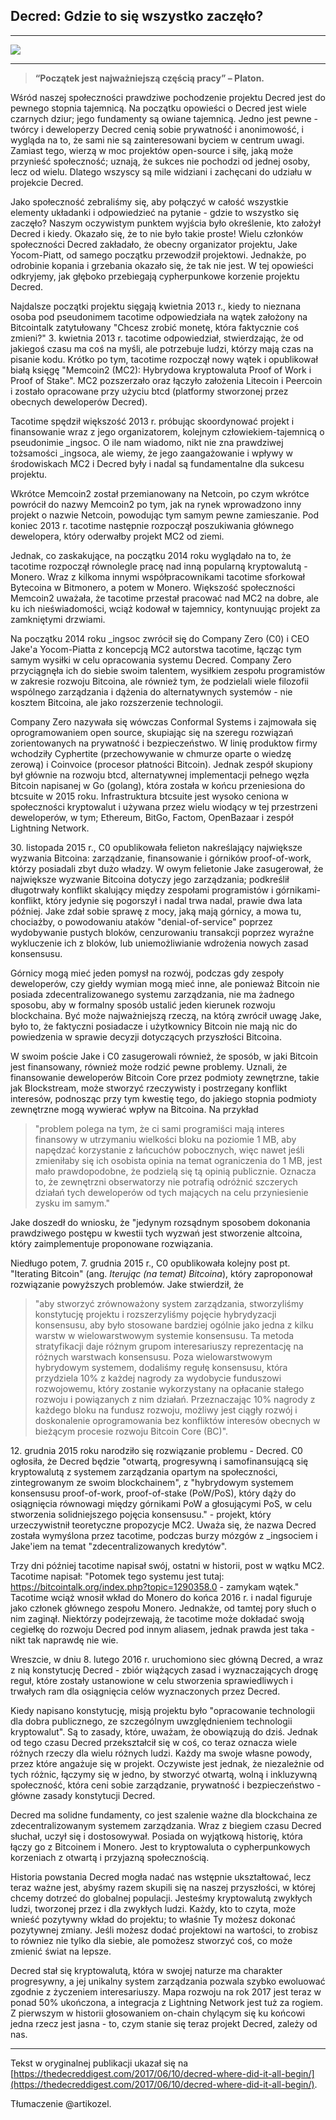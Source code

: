 ## Decred: Gdzie to się wszystko zaczęło?
---


![](https://thedecreddigest.files.wordpress.com/2017/06/decred-origins.jpg)

---

  > **“Początek jest najważniejszą częścią pracy” – Platon.**

Wśród naszej społeczności prawdziwe pochodzenie projektu Decred jest do pewnego stopnia tajemnicą. Na początku opowieści o Decred jest wiele czarnych dziur; jego fundamenty są owiane tajemnicą. Jedno jest pewne - twórcy i deweloperzy Decred cenią sobie prywatność i anonimowość, i wygląda na to, że sami nie są zainteresowani byciem w centrum uwagi. Zamiast tego, wierzą w moc projektów open-source i siłę, jaką może przynieść społeczność; uznają, że sukces nie pochodzi od jednej osoby, lecz od wielu. Dlatego wszyscy są mile widziani i zachęcani do udziału w projekcie Decred.

Jako społeczność zebraliśmy się, aby połączyć w całość wszystkie elementy układanki i odpowiedzieć na pytanie - gdzie to wszystko się zaczęło? Naszym oczywistym punktem wyjścia było określenie, kto założył Decred i kiedy. Okazało się, że to nie było takie proste! Wielu członków społeczności Decred zakładało, że obecny organizator projektu, Jake Yocom-Piatt, od samego początku przewodził projektowi. Jednakże, po odrobinie kopania i grzebania okazało się, że tak nie jest. W tej opowieści odkryjemy, jak głęboko przebiegają cypherpunkowe korzenie projektu Decred.

Najdalsze początki projektu sięgają kwietnia 2013 r., kiedy to nieznana osoba pod pseudonimem tacotime odpowiedziała na wątek założony na Bitcointalk zatytułowany "Chcesz zrobić monetę, która faktycznie coś zmieni?" 3. kwietnia 2013 r. tacotime odpowiedział, stwierdzając, że od jakiegoś czasu ma coś na myśli, ale potrzebuje ludzi, którzy mają czas na pisanie kodu. Krótko po tym, tacotime rozpoczął nowy wątek i opublikował białą księgę "Memcoin2 (MC2): Hybrydowa kryptowaluta Proof of Work i Proof of Stake". MC2 pozszerzało oraz łączyło założenia Litecoin i Peercoin i zostało opracowane przy użyciu btcd (platformy stworzonej przez obecnych deweloperów Decred).

Tacotime spędził większość 2013 r. próbując skoordynować projekt i finansowanie wraz z jego organizatorem, kolejnym człowiekiem-tajemnicą o pseudonimie \_ingsoc. O ile nam wiadomo, nikt nie zna prawdziwej tożsamości \_ingsoca, ale wiemy, że jego zaangażowanie i wpływy w środowiskach MC2 i Decred były i nadal są fundamentalne dla sukcesu projektu.

Wkrótce Memcoin2 został przemianowany na Netcoin, po czym wkrótce powrócił do nazwy Memcoin2 po tym, jak na rynek wprowadzono inny projekt o nazwie Netcoin, powodując tym samym pewne zamieszanie. Pod koniec 2013 r. tacotime następnie rozpoczął poszukiwania głównego dewelopera, który oderwałby projekt MC2 od ziemi.

Jednak, co zaskakujące, na początku 2014 roku wyglądało na to, że tacotime rozpoczął równolegle pracę nad inną popularną kryptowalutą - Monero. Wraz z kilkoma innymi współpracownikami tacotime sforkował Bytecoina w Bitmonero, a potem w Monero. Większość społeczności Memcoin2 uważała, że ​​tacotime przestał pracować nad MC2 na dobre, ale ku ich nieświadomości, wciąż kodował w tajemnicy, kontynuując projekt za zamkniętymi drzwiami.

Na początku 2014 roku \_ingsoc zwrócił się do Company Zero (C0) i CEO Jake'a Yocom-Piatta z koncepcją MC2 autorstwa tacotime, łącząc tym samym wysiłki w celu opracowania systemu Decred. Company Zero przyciągnęła ich do siebie swoim talentem, wysiłkiem zespołu programistów w zakresie rozwoju Bitcoina, ale również tym, że podzielali wiele filozofii wspólnego zarządzania i dążenia do alternatywnych systemów - nie kosztem Bitcoina, ale jako rozszerzenie technologii.

Company Zero nazywała się wówczas Conformal Systems i zajmowała się oprogramowaniem open source, skupiając się na szeregu rozwiązań zorientowanych na prywatność i bezpieczeństwo. W linię produktow firmy wchodziły Cyphertite (przechowywanie w chmurze oparte o wiedzę zerową) i Coinvoice (procesor płatności Bitcoin). Jednak zespół skupiony był głównie na rozwoju btcd, alternatywnej implementacji pełnego węzła Bitcoin napisanej w Go (golang), która została w końcu przeniesiona do btcsuite w 2015 roku. Infrastruktura btcsuite jest wysoko ceniona w społeczności kryptowalut i używana przez wielu wiodący w tej przestrzeni deweloperów, w tym; Ethereum, BitGo, Factom, OpenBazaar i zespół Lightning Network.

30\. listopada 2015 r., C0 opublikowała felieton nakreślający największe wyzwania Bitcoina: zarządzanie, finansowanie i górników proof-of-work, którzy posiadali zbyt dużo władzy. W owym felietonie Jake zasugerował, że największe wyzwanie Bitcoina dotyczy jego zarządzania; podkreślił długotrwały konflikt skalujący między zespołami programistów i górnikami- konflikt, który jedynie się pogorszył i nadal trwa nadal, prawie dwa lata później. Jake zdał sobie sprawę z mocy, jaką mają górnicy, a mowa tu, chociażby, o powodowaniu ataków "denial-of-service" poprzez wydobywanie pustych bloków, cenzurowaniu transakcji poprzez wyraźne wykluczenie ich z bloków, lub uniemożliwianie wdrożenia nowych zasad konsensusu.

Górnicy mogą mieć jeden pomysł na rozwój, podczas gdy zespoły deweloperów, czy giełdy wymian mogą mieć inne, ale ponieważ Bitcoin nie posiada zdecentralizowanego systemu zarządzania, nie ma żadnego sposobu, aby w formalny sposób ustalić jeden kierunek rozwoju blockchaina. Być może najważniejszą rzeczą, na którą zwrócił uwagę Jake, było to, że faktyczni posiadacze i użytkownicy Bitcoin nie mają nic do powiedzenia w sprawie decyzji dotyczących przyszłości Bitcoina.

W swoim poście Jake i C0 zasugerowali również, że sposób, w jaki Bitcoin jest finansowany, również może rodzić pewne problemy. Uznali, że finansowanie deweloperów Bitcoin Core przez podmioty zewnętrzne, takie jak Blockstream, może stworzyć rzeczywisty i postrzegany konflikt interesów, podnosząc przy tym kwestię tego, do jakiego stopnia podmioty zewnętrzne mogą wywierać wpływ na Bitcoina. Na przykład

> "problem polega na tym, że ci sami programiści mają interes finansowy w utrzymaniu wielkości bloku na poziomie 1 MB, aby napędzać korzystanie z łańcuchów pobocznych, więc nawet jeśli zmieniłaby się ich osobista opinia na temat ograniczenia do 1 MB, jest mało prawdopodobne, że podzielą się tą opinią publicznie. Oznacza to, że zewnętrzni obserwatorzy nie potrafią odróżnić szczerych działań tych deweloperów od tych mających na celu przyniesienie zysku im samym."

Jake doszedł do wniosku, że "jedynym rozsądnym sposobem dokonania prawdziwego postępu w kwestii tych wyzwań jest stworzenie altcoina, który zaimplementuje proponowane rozwiązania.

Niedługo potem, 7. grudnia 2015 r., C0 opublikowała kolejny post pt. "Iterating Bitcoin" (ang. *Iterując (na temat) Bitcoina*), który zaproponował rozwiązanie powyższych problemów. Jake stwierdził, że

> "aby stworzyć zrównoważony system zarządzania, stworzyliśmy konstytucję projektu i rozszerzyliśmy pojęcie hybrydyzacji konsensusu, aby było stosowane bardziej ogólnie jako jedna z kilku warstw w wielowarstwowym systemie konsensusu. Ta metoda stratyfikacji daje różnym grupom interesariuszy reprezentację na różnych warstwach konsensusu. Poza wielowarstwowym hybrydowym systemem, dodaliśmy regułę konsensusu, która przydziela 10% z każdej nagrody za wydobycie funduszowi rozwojowemu, który zostanie wykorzystany na opłacanie stałego rozwoju i powiązanych z nim działań. Przeznaczając 10% nagrody z każdego bloku na fundusz rozwoju, możliwy jest ciągły rozwój i doskonalenie oprogramowania bez konfliktów interesów obecnych w bieżącym procesie rozwoju Bitcoin Core (BC)".

12\. grudnia 2015 roku narodziło się rozwiązanie problemu - Decred. C0 ogłosiła, że Decred będzie "otwartą, progresywną i samofinansującą się kryptowalutą z systemem zarządzania opartym na społeczności, zintegrowanym ze swoim blockchainem", z "hybrydowym systemem konsensusu proof-of-work, proof-of-stake (PoW/PoS), który dąży do osiągnięcia równowagi między górnikami PoW a głosującymi PoS, w celu stworzenia solidniejszego pojęcia konsensusu." - projekt, który urzeczywistnił teoretyczne propozycje MC2. Uważa się, że nazwa Decred została wymyślona przez tacotime, podczas burzy mózgów z \_ingsociem i Jake'iem na temat "zdecentralizowanych kredytów".

Trzy dni później tacotime napisał swój, ostatni w historii, post w wątku MC2. Tacotime napisał: "Potomek tego systemu jest tutaj: https://bitcointalk.org/index.php?topic=1290358.0 - zamykam wątek." Tacotime wciąż wnosił wkład do Monero do końca 2016 r. i nadal figuruje jako członek głównego zespołu Monero. Jednakże, od tamtej pory słuch o nim zaginął. Niektórzy podejrzewają, że tacotime może dokładać swoją cegiełkę do rozwoju Decred pod innym aliasem, jednak prawda jest taka - nikt tak naprawdę nie wie.

Wreszcie, w dniu 8. lutego 2016 r. uruchomiono siec główną Decred, a wraz z nią konstytucję Decred - zbiór wiążących zasad i wyznaczających drogę reguł, które zostały ustanowione w celu stworzenia sprawiedliwych i trwałych ram dla osiągnięcia celów wyznaczonych przez Decred.

Kiedy napisano konstytucję, misją projektu było "opracowanie technologii dla dobra publicznego, ze szczególnym uwzględnieniem technologii kryptowalut". Są to zasady, które, uważam, że obowiązują do dziś. Jednak od tego czasu Decred przekształcił się w coś, co teraz oznacza wiele różnych rzeczy dla wielu różnych ludzi. Każdy ma swoje własne powody, przez które angażuje się w projekt. Oczywiste jest jednak, że niezależnie od tych różnic, łączymy się w jedno, by stworzyć otwartą, wolną i inkluzywną społeczność, która ceni sobie zarządzanie, prywatność i bezpieczeństwo - główne zasady konstytucji Decred.

Decred ma solidne fundamenty, co jest szalenie ważne dla blockchaina ze zdecentralizowanym systemem zarządzania. Wraz z biegiem czasu Decred słuchał, uczył się i dostosowywał. Posiada on wyjątkową historię, która łączy go z Bitcoinem i Monero. Jest to kryptowaluta o cypherpunkowych korzeniach z otwartą i przyjazną społecznością.

Historia powstania Decred mogła nadać nas wstępnie ukształtować, lecz teraz ważne jest, abyśmy razem skupili się na naszej przyszłości, w której chcemy dotrzeć do globalnej populacji. Jesteśmy kryptowalutą zwykłych ludzi, tworzonej przez i dla zwykłych ludzi. Każdy, kto to czyta, może wnieść pozytywny wkład do projektu; to właśnie Ty możesz dokonać pozytywnej zmiany. Jeśli możesz dodać projektowi na wartości, to zrobisz to równiez nie tylko dla siebie, ale pomożesz stworzyć coś, co może zmienić świat na lepsze.

Decred stał się kryptowalutą, która w swojej naturze ma charakter progresywny, a jej unikalny system zarządzania pozwala szybko ewoluować zgodnie z życzeniem interesariuszy. Mapa rozwoju na rok 2017 jest teraz w ponad 50% ukończona, a integracja z Lightning Network jest tuż za rogiem. Z pierwszym w historii głosowaniem on-chain chylącym się ku końcowi jedna rzecz jest jasna - to, czym stanie się teraz projekt Decred, zależy od nas.

---
Tekst w oryginalnej publikacji ukazał się na [https://thedecreddigest.com/2017/06/10/decred-where-did-it-all-begin/](https://thedecreddigest.com/2017/06/10/decred-where-did-it-all-begin/).

Tłumaczenie @artikozel.

